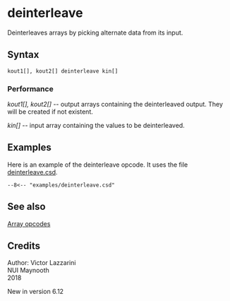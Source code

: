 <!--
id:deinterleave
category:Array Opcodes
-->
# deinterleave
Deinterleaves arrays by picking alternate data from its input.

## Syntax
``` csound-orc
kout1[], kout2[] deinterleave kin[]
```

### Performance

_kout1[], kout2[]_ -- output arrays containing the deinterleaved output. They will be created if not existent.

_kin[]_ -- input array containing the values to be deinterleaved.

## Examples

Here is an example of the deinterleave opcode. It uses the file [deinterleave.csd](../../examples/deinterleave.csd).

``` csound-csd title="Example of the deinterleave opcode." linenums="1"
--8<-- "examples/deinterleave.csd"
```

## See also

[Array opcodes](../../math/array)

## Credits

Author: Victor Lazzarini<br>
NUI Maynooth<br>
2018<br>

New in version 6.12
